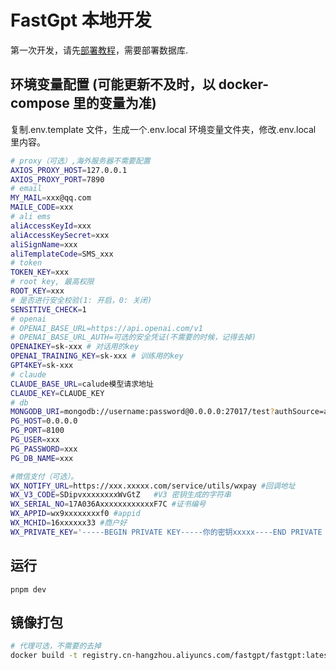 # FastGpt 本地开发

第一次开发，请先[部署教程](../deploy/docker.md)，需要部署数据库.

## 环境变量配置 (可能更新不及时，以 docker-compose 里的变量为准)

复制.env.template 文件，生成一个.env.local 环境变量文件夹，修改.env.local 里内容。

```bash
# proxy（可选）,海外服务器不需要配置
AXIOS_PROXY_HOST=127.0.0.1
AXIOS_PROXY_PORT=7890
# email
MY_MAIL=xxx@qq.com
MAILE_CODE=xxx
# ali ems
aliAccessKeyId=xxx
aliAccessKeySecret=xxx
aliSignName=xxx
aliTemplateCode=SMS_xxx
# token
TOKEN_KEY=xxx
# root key, 最高权限
ROOT_KEY=xxx
# 是否进行安全校验(1: 开启，0: 关闭)
SENSITIVE_CHECK=1
# openai
# OPENAI_BASE_URL=https://api.openai.com/v1
# OPENAI_BASE_URL_AUTH=可选的安全凭证(不需要的时候，记得去掉)
OPENAIKEY=sk-xxx # 对话用的key
OPENAI_TRAINING_KEY=sk-xxx # 训练用的key
GPT4KEY=sk-xxx
# claude
CLAUDE_BASE_URL=calude模型请求地址
CLAUDE_KEY=CLAUDE_KEY
# db
MONGODB_URI=mongodb://username:password@0.0.0.0:27017/test?authSource=admin
PG_HOST=0.0.0.0
PG_PORT=8100
PG_USER=xxx
PG_PASSWORD=xxx
PG_DB_NAME=xxx

#微信支付（可选）。
WX_NOTIFY_URL=https://xxx.xxxxx.com/service/utils/wxpay #回调地址
WX_V3_CODE=SDipvxxxxxxxxWvGtZ   #V3 密钥生成的字符串
WX_SERIAL_NO=17A036AxxxxxxxxxxxxF7C #证书编号
WX_APPID=wx9xxxxxxxxf0 #appid
WX_MCHID=16xxxxxx33 #商户好
WX_PRIVATE_KEY='-----BEGIN PRIVATE KEY-----你的密钥xxxxx----END PRIVATE KEY-----'
```

## 运行

```
pnpm dev
```

## 镜像打包

```bash
# 代理可选，不需要的去掉
docker build -t registry.cn-hangzhou.aliyuncs.com/fastgpt/fastgpt:latest . --network host  --build-arg HTTP_PROXY=http://127.0.0.1:7890 --build-arg HTTPS_PROXY=http://127.0.0.1:7890
```
